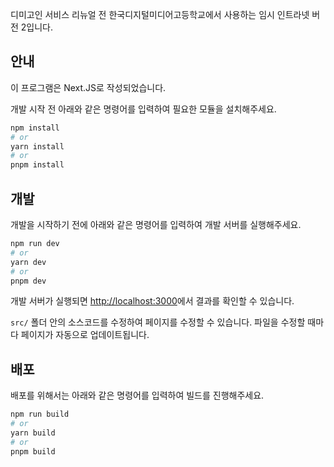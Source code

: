 디미고인 서비스 리뉴얼 전 한국디지털미디어고등학교에서 사용하는 임시 인트라넷 버전 2입니다.

## 안내

이 프로그램은 Next.JS로 작성되었습니다.

개발 시작 전 아래와 같은 명령어를 입력하여 필요한 모듈을 설치해주세요.

```bash
npm install
# or
yarn install
# or
pnpm install
```

## 개발

개발을 시작하기 전에 아래와 같은 명령어를 입력하여 개발 서버를 실행해주세요.

```bash
npm run dev
# or
yarn dev
# or
pnpm dev
```

개발 서버가 실행되면 [http://localhost:3000](http://localhost:3000)에서 결과를 확인할 수 있습니다.

`src/` 폴더 안의 소스코드를 수정하여 페이지를 수정할 수 있습니다. 파일을 수정할 때마다 페이지가 자동으로 업데이트됩니다.

## 배포

배포를 위해서는 아래와 같은 명령어를 입력하여 빌드를 진행해주세요.

```bash
npm run build
# or
yarn build
# or
pnpm build
```
